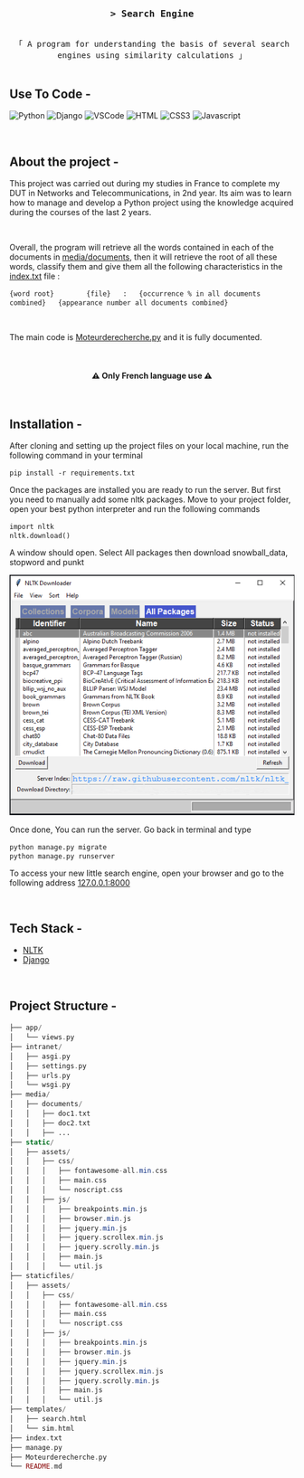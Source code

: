 <h3 align="center">
        <samp>&gt; Search Engine
        </samp>
</h3>


<p align="center"> 
  <samp>
    <br>
    「 A program for understanding the basis of several search engines using similarity calculations 」
    <br>
    <br>
  </samp>
</p>

## Use To Code -

![Python](https://img.shields.io/badge/python-3670A0?style=for-the-badge&logo=python&logoColor=ffdd54)
![Django](https://img.shields.io/badge/django-%23092E20.svg?style=for-the-badge&logo=django&logoColor=white)
![VSCode](https://img.shields.io/badge/Visual_Studio-0078d7?style=for-the-badge&logo=visual%20studio&logoColor=white)
![HTML](https://img.shields.io/badge/HTML5-E34F26?style=for-the-badge&logo=html5&logoColor=white)
![CSS3](https://img.shields.io/badge/CSS3-1572B6?style=for-the-badge&logo=css3&logoColor=white)
![Javascript](https://img.shields.io/badge/Javascript-F0DB4F?style=for-the-badge&labelColor=black&logo=javascript&logoColor=F0DB4F)

<br/>

## About the project -

This project was carried out during my studies in France to complete my DUT in Networks and Telecommunications, in 2nd year. Its aim was to learn how to manage and develop a Python project using the knowledge acquired during the courses of the last 2 years.

<br/>

Overall, the program will retrieve all the words contained in each of the documents in [media/documents](https://github.com/Feareis/Search-Engine/tree/main/media/documents), then it will retrieve the root of all these words, classify them and give them all the following characteristics in the [index.txt](https://github.com/Feareis/Search-Engine/blob/main/index.txt) file :
```
{word root}        {file}   :   {occurrence % in all documents combined}   {appearance number all documents combined}
```

<br/>

The main code is [Moteurderecherche.py](https://github.com/Feareis/Search-Engine/blob/main/Moteurderecherche.py) and it is fully documented.

<br/>

<h4 align="center">
        ⚠️ Only French language use ⚠️
</h4>

<br/>

## Installation - 

After cloning and setting up the project files on your local machine, run the following command in your terminal
```
pip install -r requirements.txt
```
Once the packages are installed you are ready to run the server. But first you need to manually add some nltk packages. Move to your project folder, open your best python interpreter and run the following commands
```
import nltk
nltk.download()
```
A window should open. Select All packages then download snowball_data, stopword and punkt

![nltk.dowload()](media/documents/nltk.download().PNG)

Once done, You can run the server. Go back in terminal and type
```
python manage.py migrate
python manage.py runserver
```
To access your new little search engine, open your browser and go to the following address [127.0.0.1:8000](http://127.0.0.1:8000)

<br/>



## Tech Stack - 

- [NLTK](https://www.nltk.org/index.html)
- [Django](https://www.djangoproject.com/)

<br/>

## Project Structure - 

```php
├── app/
│   └── views.py
├── intranet/
│   ├── asgi.py
│   ├── settings.py
│   ├── urls.py
│   └── wsgi.py
├── media/
│   ├── documents/
│   │   ├── doc1.txt
│   │   ├── doc2.txt
│   │   ├── ...
├── static/
│   ├── assets/
│   │   ├── css/
│   │   │   ├── fontawesome-all.min.css
│   │   │   ├── main.css
│   │   │   └── noscript.css
│   │   ├── js/
│   │   │   ├── breakpoints.min.js
│   │   │   ├── browser.min.js
│   │   │   ├── jquery.min.js
│   │   │   ├── jquery.scrollex.min.js
│   │   │   ├── jquery.scrolly.min.js
│   │   │   ├── main.js
│   │   │   └── util.js
├── staticfiles/
│   ├── assets/
│   │   ├── css/
│   │   │   ├── fontawesome-all.min.css
│   │   │   ├── main.css
│   │   │   └── noscript.css
│   │   ├── js/
│   │   │   ├── breakpoints.min.js
│   │   │   ├── browser.min.js
│   │   │   ├── jquery.min.js
│   │   │   ├── jquery.scrollex.min.js
│   │   │   ├── jquery.scrolly.min.js
│   │   │   ├── main.js
│   │   │   └── util.js
├── templates/
│   ├── search.html
│   └── sim.html
├── index.txt
├── manage.py
├── Moteurderecherche.py
└── README.md
```

